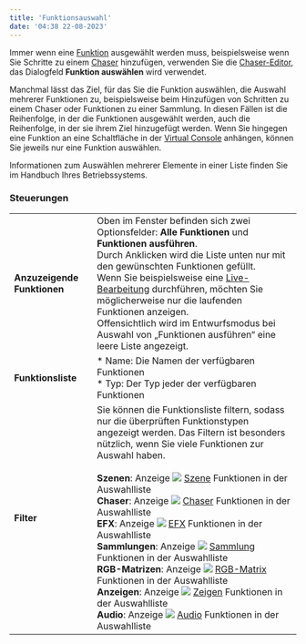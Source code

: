 ```yaml
---
title: 'Funktionsauswahl'
date: '04:38 22-08-2023'
---
```


Immer wenn eine [Funktion](/basics/glossary-and-concepts#funktionen) ausgewählt werden muss, beispielsweise wenn Sie Schritte zu einem [Chaser](/basics/glossary-and-concepts#chaser) hinzufügen, verwenden Sie die [Chaser-Editor](../chaser-editor), das Dialogfeld **Funktion auswählen** wird verwendet.

Manchmal lässt das Ziel, für das Sie die Funktion auswählen, die Auswahl mehrerer Funktionen zu, beispielsweise beim Hinzufügen von Schritten zu einem Chaser oder Funktionen zu einer Sammlung. In diesen Fällen ist die Reihenfolge, in der die Funktionen ausgewählt werden, auch die Reihenfolge, in der sie ihrem Ziel hinzugefügt werden. Wenn Sie hingegen eine Funktion an eine Schaltfläche in der [Virtual Console](/virtual-console) anhängen, können Sie jeweils nur eine Funktion auswählen.

Informationen zum Auswählen mehrerer Elemente in einer Liste finden Sie im Handbuch Ihres Betriebssystems.

### Steuerungen

|     |     |
| --- | --- |
| **Anzuzeigende Funktionen** | Oben im Fenster befinden sich zwei Optionsfelder: **Alle Funktionen** und **Funktionen ausführen**.  <br>Durch Anklicken wird die Liste unten nur mit den gewünschten Funktionen gefüllt.  <br>Wenn Sie beispielsweise eine [Live-Bearbeitung](/main-window/live-edit) durchführen, möchten Sie möglicherweise nur die laufenden Funktionen anzeigen.  <br>Offensichtlich wird im Entwurfsmodus bei Auswahl von „Funktionen ausführen“ eine leere Liste angezeigt. |
| **Funktionsliste** | * Name: Die Namen der verfügbaren Funktionen<br>* Typ: Der Typ jeder der verfügbaren Funktionen |
| **Filter** | Sie können die Funktionsliste filtern, sodass nur die überprüften Funktionstypen angezeigt werden. Das Filtern ist besonders nützlich, wenn Sie viele Funktionen zur Auswahl haben.<br><br>**Szenen**: Anzeige ![](/basics/scene.png) [Szene](/basics/glossary-and-concepts#szene) Funktionen in der Auswahlliste<br>**Chaser**: Anzeige ![](/basics/chaser.png) [Chaser](/basics/glossary-and-concepts#chaser) Funktionen in der Auswahlliste<br>**EFX**: Anzeige ![](/basics/efx.png) [EFX](/basics/glossary-and-concepts#efx) Funktionen in der Auswahlliste<br>**Sammlungen**: Anzeige ![](/basics/collection.png) [Sammlung](/basics/glossary-and-concepts#sammlung) Funktionen in der Auswahlliste<br>**RGB-Matrizen**: Anzeige ![](/basics/rgbmatrix.png) [RGB-Matrix](/basics/glossary-and-concepts#rgb-matrix) Funktionen in der Auswahlliste<br>**Anzeigen**: Anzeige ![](/basics/show.png) [Zeigen](/basics/glossary-and-concepts#show) Funktionen in der Auswahlliste<br>**Audio**: Anzeige ![](/basics/audio.png) [Audio](/basics/glossary-and-concepts#audio) Funktionen in der Auswahlliste |
